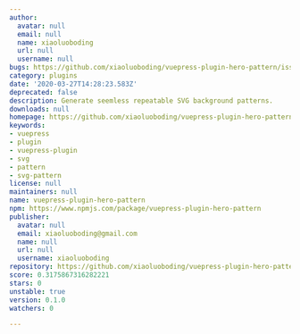 ```yaml
---
author:
  avatar: null
  email: null
  name: xiaoluoboding
  url: null
  username: null
bugs: https://github.com/xiaoluoboding/vuepress-plugin-hero-pattern/issues
category: plugins
date: '2020-03-27T14:28:23.583Z'
deprecated: false
description: Generate seemless repeatable SVG background patterns.
downloads: null
homepage: https://github.com/xiaoluoboding/vuepress-plugin-hero-pattern#readme
keywords:
- vuepress
- plugin
- vuepress-plugin
- svg
- pattern
- svg-pattern
license: null
maintainers: null
name: vuepress-plugin-hero-pattern
npm: https://www.npmjs.com/package/vuepress-plugin-hero-pattern
publisher:
  avatar: null
  email: xiaoluoboding@gmail.com
  name: null
  url: null
  username: xiaoluoboding
repository: https://github.com/xiaoluoboding/vuepress-plugin-hero-pattern
score: 0.3175867316282221
stars: 0
unstable: true
version: 0.1.0
watchers: 0

---
```


